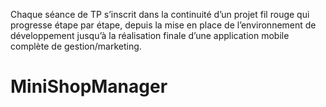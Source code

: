 Chaque séance de TP s’inscrit dans la continuité d’un projet fil rouge qui progresse étape par étape, depuis la mise en place de l’environnement de développement jusqu’à la réalisation finale d’une application mobile complète de gestion/marketing.
# MiniShopManager
